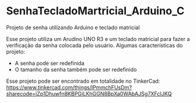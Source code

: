# SenhaTecladoMartricial_Arduino_C
Projeto de senha utilizando Arduino e teclado matricial

Esse projeto utiliza um Arudino UNO R3 e um teclado matricial para fazer a verificação da senha colocada pelo usuário.
Algumas características do projeto:
- A senha pode ser redefinida
- O tamanho da senha também pode ser redefinido

Esse projeto pode ser encontrado em totalidade no TinkerCad: https://www.tinkercad.com/things/lPmmchFUsDm?sharecode=jZp1Dhuwfn8KBPGiLKhGGN8BpXa0WAbAJSg7XFcIJKQ
